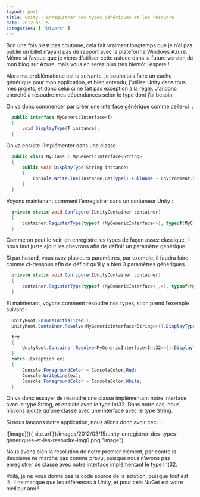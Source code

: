 ```yaml
---
layout: post
title: Unity - Enregistrer des types génériques et les résoudre
date: 2012-03-15
categories: [ "Divers" ]
---
```


Bon une fois n’est pas coutume, cela fait vraiment longtemps que je n’ai pas publié un billet n’ayant pas de rapport avec la plateforme Windows Azure. Même si j’avoue que je viens d’utiliser cette astuce dans la future version de mon blog sur Azure, mais vous en serez plus très bientôt j’espère !

Alors ma problématique est la suivante, je souhaitais faire un cache générique pour mon application, et bien entendu, j’utilise Unity dans tous mes projets, et donc celui ci ne fait pas exception à la règle. J’ai donc cherché à résoudre mes dépendances selon le type dont j’ai besoin.

On va donc commencer par créer une interface générique comme celle-ci  :

```csharp
  public interface MyGenericInterface<T>
  {
      void DisplayType(T instance);
  }
```

On va ensuite l’implémenter dans une classe :

```csharp
  public class MyClass : MyGenericInterface<String>
  {
      public void DisplayType(String instance)
      {
          Console.WriteLine(instance.GetType().FullName + Environment.NewLine);
      }
  }
```

Voyons maintenant comment l’enregistrer dans un conteneur Unity :

```csharp
  private static void Configure(IUnityContainer container)
  {
      container.RegisterType(typeof (MyGenericInterface<>), typeof(MyClass));
  }
```

Comme on peut le voir, on enregistre les types de façon assez classique, il nous faut juste ajout les chevrons afin de définir un paramètre générique.

Si par hasard, vous avez plusieurs paramètres, par exemple, il faudra faire comme ci-dessous afin de définir qu’il y a bien 3 paramètres génériques

```csharp
  private static void Configure(IUnityContainer container)
  {
      container.RegisterType(typeof (MyGenericInterface<,,>), typeof(MyClass));
  }
```

Et maintenant, voyons comment résoudre nos types, si on prend l’exemple suivant :

```csharp
  UnityRoot.EnsureInitialized();
  UnityRoot.Container.Resolve<MyGenericInterface<String>>().DisplayType("Hello");

  try
  {
      UnityRoot.Container.Resolve<MyGenericInterface<Int32>>().DisplayType(42);
  }
  catch (Exception ex)
  {
      Console.ForegroundColor = ConsoleColor.Red;
      Console.WriteLine(ex);
      Console.ForegroundColor = ConsoleColor.White;
  }
```

On va donc essayer de résoudre une classe implémentant notre interface avec le type String, et ensuite avec le type Int32. Dans notre cas, nous n’avons ajouté qu’une classe avec une interface avec le type String.

Si nous lançons notre application, nous allons donc avoir ceci  :

![image]({{ site.url }}/images/2012/03/15/unity-enregistrer-des-types-generiques-et-les-resoudre-img0.png "image")

Nous avons bien la résolution de notre premier élément, par contre la deuxième ne marche pas comme prévu, puisque nous n’avons pas enregistrer de classe avec notre interface implémentant le type Int32.

Voilà, je ne vous donne pas le code source de la solution, puisque tout est là, il ne manque que les références à Unity, et pour cela NuGet est votre meilleur ami !